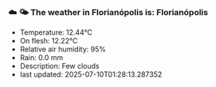 ### ☁️ 🌤️  The weather in Florianópolis is: Florianópolis

- Temperature: 12.44°C
- On flesh: 12.22°C
- Relative air humidity: 95%
- Rain: 0.0 mm
- Description: Few clouds
- last updated: 2025-07-10T01:28:13.287352
